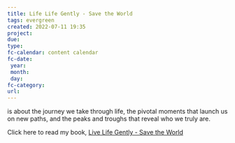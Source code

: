 ```yaml
---
title: Life Life Gently - Save the World
tags: evergreen
created: 2022-07-11 19:35
project: 
due: 
type: 
fc-calendar: content calendar
fc-date:
 year: 
 month: 
 day: 
fc-category: 
url:
---
```


is about the journey we take through life, the pivotal moments that launch us on new paths, and the peaks and troughs that reveal who we truly are.

Click here to read my book, [Live Life Gently - Save the World](https://livelifegently.markbase.xyz/)